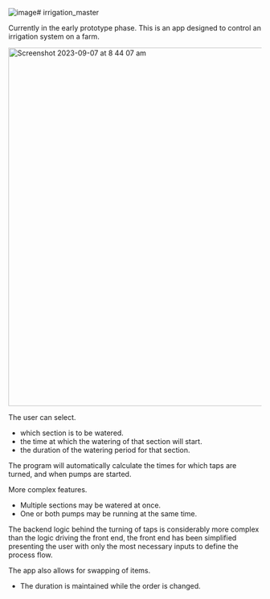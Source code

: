 ![image](https://github.com/FrancisSullivan/irrigation_master/assets/99381522/30d04127-6933-4763-9416-b7a6a9bd0646)# irrigation_master

Currently in the early prototype phase.
This is an app designed to control an irrigation system on a farm.

<img width="714" alt="Screenshot 2023-09-07 at 8 44 07 am" src="https://github.com/FrancisSullivan/irrigation_master/assets/99381522/2c71873d-e800-4d7d-b348-3049ee11431f">


The user can select. 
-	which section is to be watered.
-	the time at which the watering of that section will start.
-	the duration of the watering period for that section.

The program will automatically calculate the times for which taps are turned, and when pumps are started.

More complex features.
-	Multiple sections may be watered at once.
-	One or both pumps may be running at the same time.

The backend logic behind the turning of taps is considerably more complex than the logic driving the front end, the front end has been simplified presenting the user with only the most necessary inputs to define the process flow.

The app also allows for swapping of items.
-	The duration is maintained while the order is changed.
